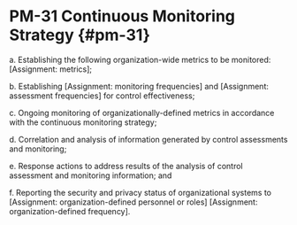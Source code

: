 # PM-31 Continuous Monitoring Strategy {#pm-31}

a. Establishing the following organization-wide metrics to be monitored: [Assignment: metrics];

b. Establishing [Assignment: monitoring frequencies] and [Assignment: assessment frequencies] for control effectiveness;

c. Ongoing monitoring of organizationally-defined metrics in accordance with the continuous monitoring strategy;

d. Correlation and analysis of information generated by control assessments and monitoring;

e. Response actions to address results of the analysis of control assessment and monitoring information; and

f. Reporting the security and privacy status of organizational systems to [Assignment: organization-defined personnel or roles]
                  [Assignment: organization-defined frequency].

